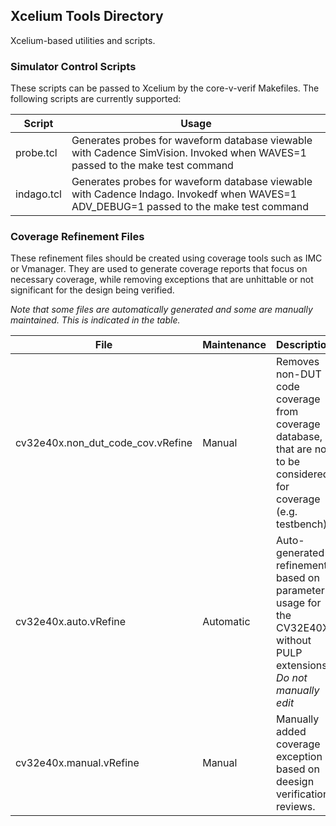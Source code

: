 ## Xcelium Tools Directory

Xcelium-based utilities and scripts.


### Simulator Control Scripts

These scripts can be passed to Xcelium by the core-v-verif Makefiles.
The following scripts are currently supported:

| Script     | Usage |
|------------|-------|
| probe.tcl  | Generates probes for waveform database viewable with Cadence SimVision.  Invoked when WAVES=1 passed to the make test command |
| indago.tcl | Generates probes for waveform database viewable with Cadence Indago.  Invokedf when WAVES=1 ADV_DEBUG=1 passed to the make test command |


### Coverage Refinement Files

These refinement files should be created using coverage tools such as IMC or Vmanager.
They are used to generate coverage reports that focus on necessary coverage, while removing exceptions that are unhittable or not significant for the design being verified.

*Note that some files are automatically generated and some are manually maintained.  This is indicated in the table.*

| File                              | Maintenance | Description |
|-----------------------------------|-------------|-------------|
| cv32e40x.non_dut_code_cov.vRefine | Manual      | Removes non-DUT code coverage from coverage database, that are not to be considered for coverage (e.g. testbench) |
| cv32e40x.auto.vRefine             | Automatic   | Auto-generated refinements based on parameter usage for the CV32E40X without PULP extensions.  *Do not manually edit* |
| cv32e40x.manual.vRefine           | Manual      | Manually added coverage exception based on deesign verification reviews. |
